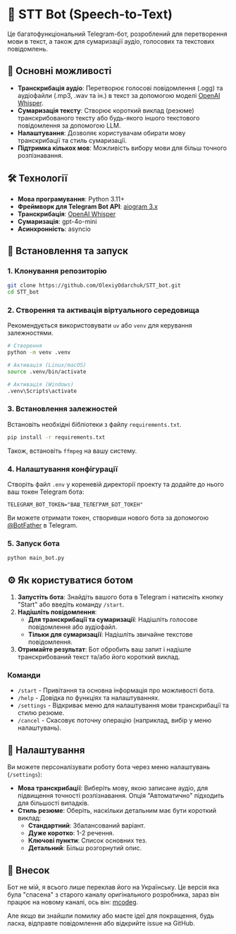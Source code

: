 # 🤖 STT Bot (Speech-to-Text)

Це багатофункціональний Telegram-бот, розроблений для перетворення мови в текст, а також для сумаризації аудіо, голосових та текстових повідомлень.

## 🌟 Основні можливості

-   **Транскрибація аудіо**: Перетворює голосові повідомлення (.ogg) та аудіофайли (.mp3, .wav та ін.) в текст за допомогою моделі [OpenAI Whisper](https://openai.com/research/whisper).
-   **Сумаризація тексту**: Створює короткий виклад (резюме) транскрибованого тексту або будь-якого іншого текстового повідомлення за допомогою LLM.
-   **Налаштування**: Дозволяє користувачам обирати мову транскрибації та стиль сумаризації.
-   **Підтримка кількох мов**: Можливість вибору мови для більш точного розпізнавання.

## 🛠️ Технології

-   **Мова програмування**: Python 3.11+
-   **Фреймворк для Telegram Bot API**: [aiogram 3.x](https://github.com/aiogram/aiogram)
-   **Транскрибація**: [OpenAI Whisper](https://github.com/openai/whisper)
-   **Сумаризація**: gpt-4o-mini
-   **Асинхронність**: asyncio

## 🚀 Встановлення та запуск

### 1. Клонування репозиторію

```bash
git clone https://github.com/OlexiyOdarchuk/STT_bot.git
cd STT_bot
```

### 2. Створення та активація віртуального середовища

Рекомендується використовувати `uv` або `venv` для керування залежностями.

```bash
# Створення
python -m venv .venv

# Активація (Linux/macOS)
source .venv/bin/activate

# Активація (Windows)
.venv\Scripts\activate
```

### 3. Встановлення залежностей

Встановіть необхідні бібліотеки з файлу `requirements.txt`.

```bash
pip install -r requirements.txt
```
Також, встановіть `ffmpeg` на вашу систему.

### 4. Налаштування конфігурації

Створіть файл `.env` у кореневій директорії проекту та додайте до нього ваш токен Telegram бота:

```env
TELEGRAM_BOT_TOKEN="ВАШ_ТЕЛЕГРАМ_БОТ_ТОКЕН"
```

Ви можете отримати токен, створивши нового бота за допомогою [@BotFather](https://t.me/BotFather) в Telegram.

### 5. Запуск бота

```bash
python main_bot.py
```

## ⚙️ Як користуватися ботом

1.  **Запустіть бота**: Знайдіть вашого бота в Telegram і натисніть кнопку "Start" або введіть команду `/start`.
2.  **Надішліть повідомлення**:
    -   **Для транскрибації та сумаризації**: Надішліть голосове повідомлення або аудіофайл.
    -   **Тільки для сумаризації**: Надішліть звичайне текстове повідомлення.
3.  **Отримайте результат**: Бот обробить ваш запит і надішле транскрибований текст та/або його короткий виклад.

### Команди

-   `/start` - Привітання та основна інформація про можливості бота.
-   `/help` - Довідка по функціях та налаштуваннях.
-   `/settings` - Відкриває меню для налаштування мови транскрибації та стилю резюме.
-   `/cancel` - Скасовує поточну операцію (наприклад, вибір у меню налаштувань).

## 🔧 Налаштування

Ви можете персоналізувати роботу бота через меню налаштувань (`/settings`):

-   **Мова транскрибації**: Виберіть мову, якою записане аудіо, для підвищення точності розпізнавання. Опція "Автоматично" підходить для більшості випадків.
-   **Стиль резюме**: Оберіть, наскільки детальним має бути короткий виклад:
    -   **Стандартний**: Збалансований варіант.
    -   **Дуже коротко**: 1-2 речення.
    -   **Ключові пункти**: Список основних тез.
    -   **Детальний**: Більш розгорнутий опис.

## 🤝 Внесок

Бот не мій, я всього лише переклав його на Українську. Це версія яка була "спасена" з старого каналу оригінального розробника, зараз він працює на новому каналі, ось він: [mcodeg](https://t.me/mcodeg).

Але якщо ви знайшли помилку або маєте ідеї для покращення, будь ласка, відправте повідомлення або відкрийте іssue на GitHub.
